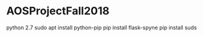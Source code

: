 # AOSProjectFall2018
python 2.7
sudo apt install python-pip
pip install flask-spyne
pip install suds

